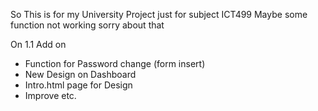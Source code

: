 So This is for my University Project just for subject ICT499 Maybe some function not working sorry about that

On 1.1 Add on
- Function for Password change (form insert)
- New Design on Dashboard
- Intro.html page for Design
- Improve etc.
